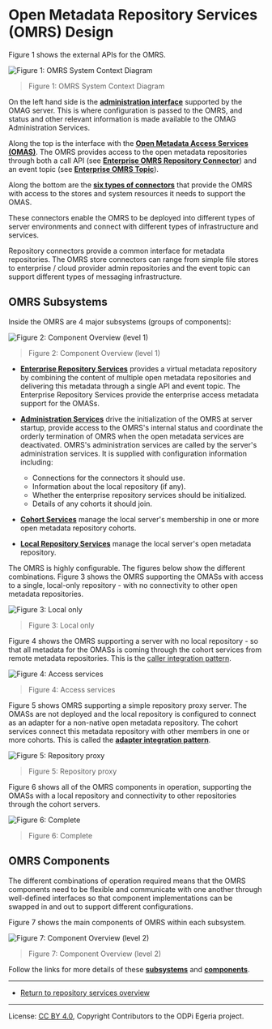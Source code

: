 <!-- SPDX-License-Identifier: CC-BY-4.0 -->
<!-- Copyright Contributors to the ODPi Egeria project. -->

# Open Metadata Repository Services (OMRS) Design

Figure 1 shows the external APIs for the OMRS.

![Figure 1: OMRS System Context Diagram](omrs-system-context-diagram.png#pagewidth)
> Figure 1: OMRS System Context Diagram

On the left hand side is the **[administration interface](../../governance-servers/README.md)** supported by the OMAG server.
This is where configuration is passed to the OMRS, and status and other
relevant information is made available to the OMAG Administration Services.

Along the top is the interface with the **[Open Metadata Access Services (OMAS)](../../access-services/README.md)**.
The OMRS provides access to the open metadata repositories
through both a call API (see **[Enterprise OMRS Repository Connector](component-descriptions/enterprise-repository-connector.md)**) and an event topic
(see **[Enterprise OMRS Topic](omrs-event-topic.md)**).

Along the bottom are the **[six types of connectors](component-descriptions/connectors/README.md)** that
provide the OMRS with access to the stores and system resources it needs to support the OMAS.

These connectors enable the OMRS to be deployed into different
types of server environments and connect with different types
of infrastructure and services.

Repository connectors provide a common interface for metadata repositories.
The OMRS store connectors can range from simple file stores to
enterprise / cloud provider admin repositories and the event topic can
support different types of messaging infrastructure.

## OMRS Subsystems

Inside the OMRS are 4 major subsystems (groups of components):

![Figure 2: Component Overview (level 1)](omrs-component-overview-level-1.png#pagewidth)
> Figure 2: Component Overview (level 1)

* **[Enterprise Repository Services](subsystem-descriptions/enterprise-repository-services.md)** provides a virtual
metadata repository by combining the content of multiple open metadata
repositories and delivering this metadata through a single API and event topic.
The Enterprise Repository Services provide the enterprise access metadata
support for the OMASs.

* **[Administration Services](subsystem-descriptions/administration-services.md)** drive the
initialization of the OMRS at server startup, provide access to the OMRS's internal status and
coordinate the orderly termination of OMRS when the open metadata services
are deactivated. OMRS's administration services are called by the server's administration
services.   It is supplied with configuration information including:
  * Connections for the connectors it should use.
  * Information about the local repository (if any).
  * Whether the enterprise repository services should be initialized.
  * Details of any cohorts it should join.

* **[Cohort Services](subsystem-descriptions/cohort-services.md)** manage the local
server's membership in one or more open metadata repository cohorts.

* **[Local Repository Services](subsystem-descriptions/local-repository-services.md)** manage the local
server's open metadata repository.

The OMRS is highly configurable.  The figures below show the different combinations.
Figure 3 shows the OMRS supporting the OMASs with access to a single,
local-only repository - with no connectivity to other open metadata repositories.

![Figure 3: Local only](omrs-role-local-only.png)
> Figure 3: Local only

Figure 4 shows the OMRS supporting a server with no local repository - so that all
metadata for the OMASs is coming through the cohort services from remote metadata repositories.
This is the [caller integration pattern](../../../open-metadata-publication/website/open-metadata-integration-patterns/caller-integration-pattern.md).

![Figure 4: Access services](omrs-role-access-layer.png)
> Figure 4: Access services

Figure 5 shows OMRS supporting a simple repository proxy server.
The OMASs are not deployed and the local repository is configured
to connect as an adapter for a non-native open metadata repository.
The cohort services connect this metadata repository with other
members in one or more cohorts.
This is called the **[adapter integration pattern](../../../open-metadata-publication/website/open-metadata-integration-patterns/adapter-integration-pattern.md)**.

![Figure 5: Repository proxy](omrs-role-repository-proxy.png)
> Figure 5: Repository proxy

Figure 6 shows all of the OMRS components in operation, supporting
the OMASs with a local repository and connectivity to other
repositories through the cohort servers.

![Figure 6: Complete](omrs-role-complete.png)
> Figure 6: Complete


## OMRS Components

The different combinations of operation required means that the OMRS
components need to be flexible and communicate with one another through
well-defined interfaces so that component implementations can be swapped
in and out to support different configurations.

Figure 7 shows the main components of OMRS within each subsystem.

![Figure 7: Component Overview (level 2)](omrs-component-overview-level-1.png#pagewidth)
> Figure 7: Component Overview (level 2)

Follow the links for more details of 
these **[subsystems](subsystem-descriptions/README.md)**
and **[components](component-descriptions/README.md)**.

----

* [Return to repository services overview](..)

----
License: [CC BY 4.0](https://creativecommons.org/licenses/by/4.0/),
Copyright Contributors to the ODPi Egeria project.